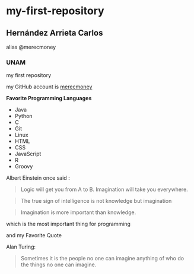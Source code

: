 # my-first-repository

## Hernández Arrieta Carlos

alias @merecmoney

### UNAM

my first repository

my GitHub account is [merecmoney](https://github.com/merecmoney)

**Favorite Programming Languages**

- Java
- Python
- C
- Git
- Linux
- HTML
- CSS
- JavaScript
- R
- Groovy

Albert Einstein once said :
>Logic will get you from A to B. Imagination will take you everywhere.

>The true sign of intelligence is not knowledge but imagination

>Imagination is more important than knowledge.

which is the most important thing for programming

and my Favorite Quote

Alan Turing:

>Sometimes it is the people no one can imagine anything of who do
the things no one can imagine.

